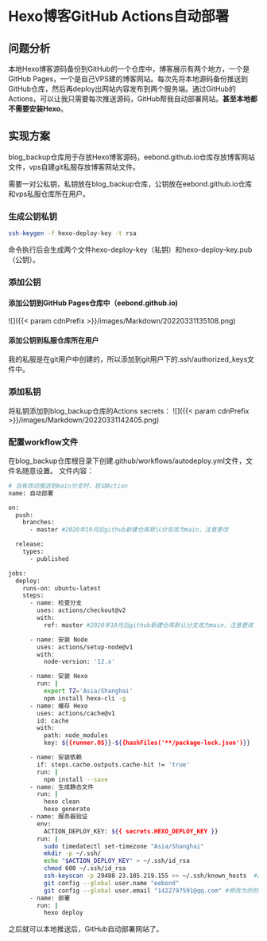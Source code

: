 # Hexo博客GitHub Actions自动部署


## 问题分析

本地Hexo博客源码备份到GitHub的一个仓库中，博客展示有两个地方，一个是GitHub Pages，一个是自己VPS建的博客网站。每次先将本地源码备份推送到GitHub仓库，然后再deploy出网站内容发布到两个服务端。通过GitHub的Actions，可以让我只需要每次推送源码，GitHub帮我自动部署网站。**甚至本地都不需要安装Hexo**。

## 实现方案  

blog_backup仓库用于存放Hexo博客源码，eebond.github.io仓库存放博客网站文件，vps自建git私服存放博客网站文件。

需要一对公私钥，私钥放在blog_backup仓库，公钥放在eebond.github.io仓库和vps私服仓库所在用户。

### 生成公钥私钥

```bash
ssh-keygen -f hexo-deploy-key -t rsa
```

命令执行后会生成两个文件hexo-deploy-key（私钥）和hexo-deploy-key.pub（公钥）。

### 添加公钥

#### 添加公钥到GitHub Pages仓库中（eebond.github.io)

![]({{< param cdnPrefix >}}/images/Markdown/20220331135108.png)

#### 添加公钥到私服仓库所在用户

我的私服是在git用户中创建的，所以添加到git用户下的.ssh/authorized_keys文件中。

### 添加私钥

将私钥添加到blog_backup仓库的Actions secrets：
![]({{< param cdnPrefix >}}/images/Markdown/20220331142405.png)

### 配置workflow文件

在blog_backup仓库根目录下创建.github/workflows/autodeploy.yml文件，文件名随意设置。
文件内容：

```bash
# 当有改动推送到main分支时，启动Action
name: 自动部署

on:
  push:
    branches:
      - master #2020年10月后github新建仓库默认分支改为main，注意更改

  release:
    types:
      - published

jobs:
  deploy:
    runs-on: ubuntu-latest
    steps:
      - name: 检查分支
        uses: actions/checkout@v2
        with:
          ref: master #2020年10月后github新建仓库默认分支改为main，注意更改

      - name: 安装 Node
        uses: actions/setup-node@v1
        with:
          node-version: '12.x'

      - name: 安装 Hexo
        run: |
          export TZ='Asia/Shanghai'
          npm install hexo-cli -g
      - name: 缓存 Hexo
        uses: actions/cache@v1
        id: cache
        with:
          path: node_modules
          key: ${{runner.OS}}-${{hashFiles('**/package-lock.json')}}

      - name: 安装依赖
        if: steps.cache.outputs.cache-hit != 'true'
        run: |
          npm install --save
      - name: 生成静态文件
        run: |
          hexo clean
          hexo generate
      - name: 服务器验证
        env:
          ACTION_DEPLOY_KEY: ${{ secrets.HEXO_DEPLOY_KEY }}
        run: |
          sudo timedatectl set-timezone "Asia/Shanghai"
          mkdir -p ~/.ssh/
          echo "$ACTION_DEPLOY_KEY" > ~/.ssh/id_rsa
          chmod 600 ~/.ssh/id_rsa
          ssh-keyscan -p 29488 23.105.219.155 >> ~/.ssh/known_hosts  #此处填写你的服务器IP
          git config --global user.name "eebond"
          git config --global user.email "1422797591@qq.com" #修改为你的GitHub用户名邮箱
      - name: 部署
        run: |
          hexo deploy
```

之后就可以本地推送后，GitHub自动部署网站了。  

